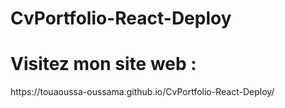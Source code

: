 # CvPortfolio-React-Deploy

<h1> Visitez mon site web : </h1>
https://touaoussa-oussama.github.io/CvPortfolio-React-Deploy/
